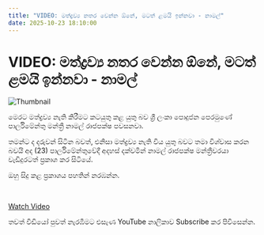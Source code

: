 ```yaml
---
title: "VIDEO: මත්ද්‍රව්‍ය නතර වෙන්න ඕනේ, මටත් ළමයි ඉන්නවා - නාමල්"
date: 2025-10-23 18:10:00
---
```


# VIDEO: මත්ද්‍රව්‍ය නතර වෙන්න ඕනේ, මටත් ළමයි ඉන්නවා - නාමල්

![Thumbnail](https://helakuru.sgp1.cdn.digitaloceanspaces.com/esana/images/lib/namal-rajapaksa-budget-parliment.jpg)

මෙරට මත්ද්‍රව්‍ය නැති කිරීමට කටයුතු කළ යුතු බව ශ්‍රී ලංකා පොදුජන පෙරමුණේ පාර්ලිමේන්තු මන්ත්‍රී නාමල් රාජපක්ෂ පවසනවා.

තමන්ට ද දරුවන් සිටින බවත්, එනිසා මත්ද්‍රව්‍ය නැති විය යුතු බවට තමා විශ්වාස කරන බවයි අද (23) පාර්ලිමේන්තුවේදී අදහස් දක්වමින් නාමල් රාජපක්ෂ මන්ත්‍රීවරයා වැඩිදුරටත් ප්‍රකාශ කර සිටියේ.

ඔහු සිදු කළ ප්‍රකාශය පහතින් නරඹන්න.

 

[Watch Video](https://youtube.com/embed/-ZEY7sFY5kw)

තවත් වීඩියෝ පුවත් නැරඹීමට එසැණ YouTube නාලිකාව Subscribe කර පිවිසෙන්න.

